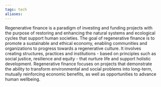 ```yaml
---
tags: tech
aliases:
---
```


Regenerative finance is a paradigm of investing and funding projects with the purpose of restoring and enhancing the natural systems and ecological cycles that support human societies. The goal of regenerative finance is to promote a sustainable and ethical economy, enabling communities and organizations to progress towards a regenerative culture. It involves creating structures, practices and institutions - based on principles such as social justice, resilience and equity - that nurture life and support holistic development. Regenerative finance focuses on projects that demonstrate the ability to transform environmental and social problems into long-term, mutually reinforcing economic benefits, as well as opportunities to advance human wellbeing.